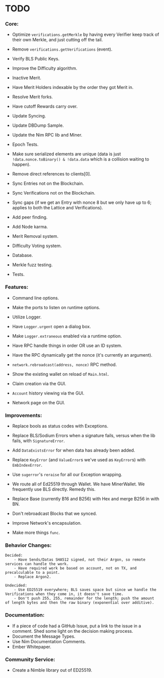 # TODO

### Core:
- Optimize `verifications.getMerkle` by having every Verifier keep track of their own Merkle, and just cutting off the tail.
- Remove `verifications.getVerifications` (event).
- Verify BLS Public Keys.
- Improve the Difficulty algorithm.
- Inactive Merit.
- Have Merit Holders indexable by the order they got Merit in.
- Resolve Merit forks.
- Have cutoff Rewards carry over.

- Update Syncing.
- Update DBDump Sample.
- Update the Nim RPC lib and Miner.
- Epoch Tests.

- Make sure serialized elements are unique (data is just `!data.nonce.toBinary() & !data.data` which is a collision waiting to happen).
- Remove direct references to clients[0].
- Sync Entries not on the Blockchain.
- Sync Verifications not on the Blockchain.
- Sync gaps (if we get an Entry with nonce 8 but we only have up to 6; applies to both the Lattice and Verifications).
- Add peer finding.
- Add Node karma.

- Merit Removal system.
- Difficulty Voting system.

- Database.

- Merkle fuzz testing.
- Tests.

### Features:
- Command line options.
- Make the ports to listen on runtime options.

- Utilize Logger.
- Have `Logger.urgent` open a dialog box.
- Make `Logger.extraneous` enabled via a runtime option.

- Have RPC handle things in order OR use an ID system.
- Have the RPC dynamically get the nonce (it's currently an argument).
- `network.rebroadcast(address, nonce)` RPC method.

- Show the existing wallet on reload of `Main.html`.
- Claim creation via the GUI.
- `Account` history viewing via the GUI.
- Network page on the GUI.

### Improvements:
- Replace bools as status codes with Exceptions.
- Replace BLS/Sodium Errors when a signature fails, versus when the lib fails, with `SignatureError`.
- Add `DataExistsError` for when data has already been added.
- Replace `KeyError` (and `ValueError`s we've used as `KeyError`s) with `EmbIndexError`.
- Use `sugerror`'s `reraise` for all our Exception wrapping.

- We route all of Ed25519 through Wallet. We have MinerWallet. We frequently use BLS directly. Remedy this.
- Replace Base (currently B16 and B256) with Hex and merge B256 in with BN.

- Don't rebroadcast Blocks that we synced.
- Improve Network's encapsulation.

- Make more things `func`.

### Behavior Changes:
    Decided:
        - Have Sends/Datas SHA512 signed, not their Argon, so remote services can handle the work.
        - Have required work be based on account, not on TX, and precalculable to a point.
        - Replace Argon2.

    Undecided:
        - Use ED25519 everywhere; BLS saves space but since we handle the Verifications when they come in, it doesn't save time.
        - Don't push 255, 255, remainder for the length; push the amount of length bytes and then the raw binary (exponential over additive).

### Documentation:
- If a piece of code had a GitHub Issue, put a link to the issue in a comment. Shed some light on the decision making process.
- Document the Message Types.
- Use Nim Documentation Comments.
- Ember Whitepaper.

### Community Service:
- Create a Nimble library out of ED25519.
